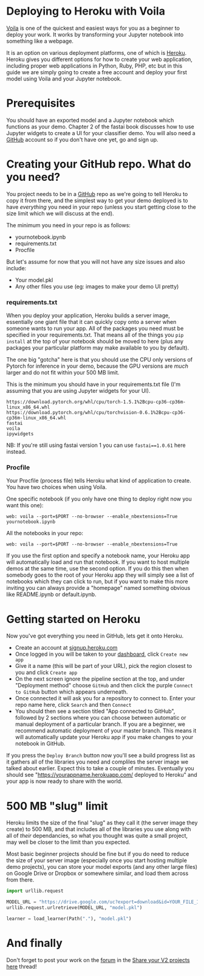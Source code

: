 # Deploying to Heroku with Voila

[Voila](https://voila.readthedocs.io/) is one of the quickest and easiest ways for you as a beginner to deploy your work. 
It works by transforming your Jupyter notebook into something like a webpage.

It is an option on various deployment platforms, one of which is [Heroku](http://www.heroku.com). Heroku gives you different options for how 
to create your web application, including proper web applications in Python, Ruby, PHP, etc but in this guide we are simply going to create a 
free account and deploy your first model using Voila and your Jupyter notebook.

# Prerequisites

You should have an exported model and a Jupyter notebook which functions as your demo. Chapter 2 of the fastai book discusses how to use Jupyter widgets to create a UI for your classifier demo. You will also need a [GitHub](https://github.com/) account so if you don't have one yet, go and sign up.

# Creating your GitHub repo. What do you need?

You project needs to be in a [GitHub](https://github.com/) repo as we're going to tell Heroku to copy it from there, and the simplest way to get your demo deployed is to have *everything* you need in your repo (unless you start getting close to the size limit which we will discuss at the end).

The minimum you need in your repo is as follows:
- yournotebook.ipynb
- requirements.txt
- Procfile

But let's assume for now that you will not have any size issues and also include:
- Your model.pkl
- Any other files you use (eg: images to make your demo UI pretty)

### requirements.txt

When you deploy your application, Heroku builds a server image, essentially one giant file that it can quickly copy onto a server when someone wants to run your app. All of the packages you need must be specified in your requirements.txt. That means all of the things you `pip install` at the top of your notebook should be moved to here (plus any packages your particular platform may make available to you by default).

The one big "gotcha" here is that you should use the CPU only versions of Pytorch for inference in your demo, because the GPU versions are *much* larger and do not fit within your 500 MB limit.

This is the minimum you should have in your requirements.txt file (I'm assuming that you are using Jupyter widgets for your UI).

```
https://download.pytorch.org/whl/cpu/torch-1.5.1%2Bcpu-cp36-cp36m-linux_x86_64.whl
https://download.pytorch.org/whl/cpu/torchvision-0.6.1%2Bcpu-cp36-cp36m-linux_x86_64.whl
fastai
voila
ipywidgets
```

NB: If you're still using fastai version 1 you can use `fastai==1.0.61` here instead.

### Procfile

Your Procfile (process file) tells Heroku what kind of application to create. You have two choices when using Voila.

One specific notebook (if you only have one thing to deploy right now you want this one):
```
web: voila --port=$PORT --no-browser --enable_nbextensions=True yournotebook.ipynb
```

All the notebooks in your repo:
```
web: voila --port=$PORT --no-browser --enable_nbextensions=True
```

If you use the first option and specify a notebook name, your Heroku app will automatically load and run that notebook. If you want to host multiple demos at the same time, use the second option. If you do this then when somebody goes to the root of your Heroku app they will simply see a list of notebooks which they can click to run, but if you want to make this more inviting you can always provide a "homepage" named something obvious like README.ipynb or default.ipynb.

# Getting started on Heroku

Now you've got everything you need in GitHub, lets get it onto Heroku.

- Create an account at [signup.heroku.com](http://signup.heroku.com/)
- Once logged in you will be taken to your [dashboard](https://dashboard.heroku.com/apps), click `Create new app`
- Give it a name (this will be part of your URL), pick the region closest to you and click `Create app`
- On the next screen ignore the pipeline section at the top, and under "Deployment method" choose `GitHub` and then click the purple `Connect to GitHub` button which appears underneath.
- Once connected it will ask you for a repository to connect to. Enter your repo name here, click `Search` and then `Connect`
- You should then see a section titled "App connected to GitHub", followed by 2 sections where you can choose between automatic or manual deployment of a particular branch. If you are a beginner, we recommend automatic deployment of your master branch. This means it will automatically update your Heroku app if you make changes to your notebook in GitHub.

If you press the `Deploy Branch` button now you'll see a build progress list as it gathers all of the libraries you need and compliles the server image we talked about earlier. Expect this to take a couple of minutes. Eventually you should see "https://yourappname.herokuapp.com/ deployed to Heroku" and your app is now ready to share with the world.

# 500 MB "slug" limit

Heroku limits the size of the final "slug" as they call it (the server image they create) to 500 MB, and that includes all of the libraries you use along with all of *their* dependancies, so what you thought was quite a small project, may well be closer to the limit than you expected. 

Most basic beginner projects should be fine but if you do need to reduce the size of your server image (especially once you start hosting multiple demo projects), you can store your model exports (and any other large files) on Google Drive or Dropbox or somewhere similar, and load them across from there.

``` Python
import urllib.request

MODEL_URL = "https://drive.google.com/uc?export=download&id=YOUR_FILE_ID"
urllib.request.urlretrieve(MODEL_URL, "model.pkl")

learner = load_learner(Path("."), "model.pkl")
```

# And finally

Don't forget to post your work on the [forum](https://forums.fast.ai/) in the [Share your V2 projects here](https://forums.fast.ai/t/share-your-v2-projects-here/65757/224) thread!
